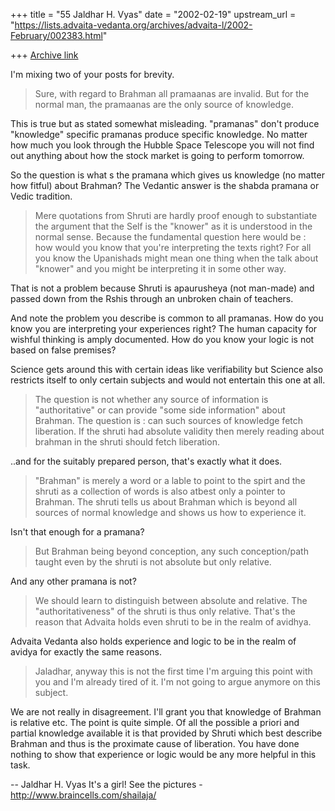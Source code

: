 +++
title = "55 Jaldhar H. Vyas"
date = "2002-02-19"
upstream_url = "https://lists.advaita-vedanta.org/archives/advaita-l/2002-February/002383.html"

+++
[Archive link](https://lists.advaita-vedanta.org/archives/advaita-l/2002-February/002383.html)

I'm mixing two of your posts for brevity.

> Sure, with regard to Brahman all pramaanas are invalid. But for the normal
> man, the pramaanas are the only source of knowledge.
>

This is true but as stated somewhat misleading.  "pramanas" don't produce
"knowledge" specific pramanas produce specific knowledge.  No matter how
much you look through the Hubble Space Telescope you will not find out
anything about how the stock market is going to perform tomorrow.

So the question is what s the pramana which gives us knowledge (no matter
how fitful) about Brahman?  The Vedantic answer is the shabda pramana or
Vedic tradition.

> Mere quotations from Shruti are hardly proof enough to substantiate the
> argument that the Self is the "knower" as it is understood in the normal
> sense. Because the fundamental question here would be : how would you know
> that you're interpreting the texts right? For all you know the Upanishads
> might mean one thing when the talk about "knower" and you might be
> interpreting it in some other way.

That is not a problem because Shruti is apaurusheya (not man-made) and
passed down from the Rshis through an unbroken chain of teachers.

And note the problem you describe is common to all pramanas.  How do you
know you are interpreting your experiences right?  The human capacity for
wishful thinking is amply documented.  How do you know your logic is not
based on false premises?

Science gets around this with certain ideas like verifiability but Science
also restricts itself to only certain subjects and would not entertain
this one at all.

> The question is not whether any source of information is "authoritative" or
> can provide "some side information" about Brahman. The question is : can
> such sources of knowledge fetch liberation. If the shruti had absolute
> validity then merely reading about brahman in the shruti should fetch
> liberation.
>

..and for the suitably prepared person, that's exactly what it does.

> "Brahman" is merely a word or a lable to point to the spirt and the shruti
> as a collection of words is also atbest only a pointer to Brahman. The
> shruti tells us about Brahman which is beyond all sources of normal
> knowledge and shows us how to experience it.

Isn't that enough for a pramana?

> But Brahman being beyond
> conception, any such conception/path taught even by the shruti is not
> absolute but only relative.
>

And any other pramana is not?

> We should learn to distinguish between absolute and relative. The
> "authoritativeness" of the shruti is thus only relative. That's the reason
> that Advaita holds even shruti to be in the realm of avidhya.
>

Advaita Vedanta also holds experience and logic to be in the realm of
avidya for exactly the same reasons.

> Jaladhar, anyway this is not the first time I'm arguing this point with you
> and I'm already tired of it. I'm not going to argue anymore on this subject.
>

We are not really in disagreement.  I'll grant you that knowledge of
Brahman is relative etc.  The point is quite simple.  Of all the possible
a priori and partial knowledge available it is that provided by Shruti
which best describe Brahman and thus is the proximate cause of liberation.
You have done nothing to show that experience or logic would be any more
helpful in this task.

--
Jaldhar H. Vyas <jaldhar at braincells.com>
It's a girl! See the pictures - http://www.braincells.com/shailaja/

